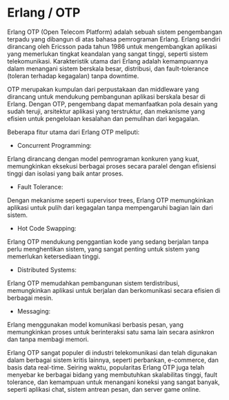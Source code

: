 # Erlang / OTP

Erlang OTP (Open Telecom Platform) adalah sebuah sistem pengembangan terpadu yang dibangun di atas bahasa pemrograman Erlang. Erlang sendiri dirancang oleh Ericsson pada tahun 1986 untuk mengembangkan aplikasi yang memerlukan tingkat keandalan yang sangat tinggi, seperti sistem telekomunikasi. Karakteristik utama dari Erlang adalah kemampuannya dalam menangani sistem berskala besar, distribusi, dan fault-tolerance (toleran terhadap kegagalan) tanpa downtime.

OTP merupakan kumpulan dari perpustakaan dan middleware yang dirancang untuk mendukung pembangunan aplikasi berskala besar di Erlang. Dengan OTP, pengembang dapat memanfaatkan pola desain yang sudah teruji, arsitektur aplikasi yang terstruktur, dan mekanisme yang efisien untuk pengelolaan kesalahan dan pemulihan dari kegagalan.

Beberapa fitur utama dari Erlang OTP meliputi:

- Concurrent Programming:
 
Erlang dirancang dengan model pemrograman konkuren yang kuat, memungkinkan eksekusi berbagai proses secara paralel dengan efisiensi tinggi dan isolasi yang baik antar proses.

- Fault Tolerance:

Dengan mekanisme seperti supervisor trees, Erlang OTP memungkinkan aplikasi untuk pulih dari kegagalan tanpa mempengaruhi bagian lain dari sistem.

- Hot Code Swapping:

Erlang OTP mendukung penggantian kode yang sedang berjalan tanpa perlu menghentikan sistem, yang sangat penting untuk sistem yang memerlukan ketersediaan tinggi.

- Distributed Systems:

Erlang OTP memudahkan pembangunan sistem terdistribusi, memungkinkan aplikasi untuk berjalan dan berkomunikasi secara efisien di berbagai mesin.

- Messaging:

Erlang menggunakan model komunikasi berbasis pesan, yang memungkinkan proses untuk berinteraksi satu sama lain secara asinkron dan tanpa membagi memori.

Erlang OTP sangat populer di industri telekomunikasi dan telah digunakan dalam berbagai sistem kritis lainnya, seperti perbankan, e-commerce, dan basis data real-time. Seiring waktu, popularitas Erlang OTP juga telah menyebar ke berbagai bidang yang membutuhkan skalabilitas tinggi, fault tolerance, dan kemampuan untuk menangani koneksi yang sangat banyak, seperti aplikasi chat, sistem antrean pesan, dan server game online.